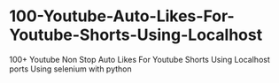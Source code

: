 # 100-Youtube-Auto-Likes-For-Youtube-Shorts-Using-Localhost
100+ Youtube Non Stop Auto Likes For Youtube Shorts Using Localhost ports Using selenium with python
